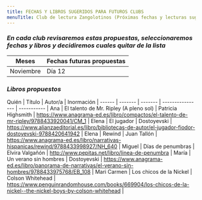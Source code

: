```yaml
---
title: FECHAS Y LIBROS SUGERIDOS PARA FUTUROS CLUBS
menuTitle: Club de lectura Zangolotinos (Próximas fechas y lecturas sugeridas)
---
```

### ***En cada club revisaremos estas propuestas, seleccionaremos fechas y libros y decidiremos cuales quitar de la lista***
|Meses|Fechas futuras propuestas|
|-----|-----------------|
|Noviembre|Día 12|
### ***Libros propuestos***
Quién  | Título  | Autor/a | Inormación |
------ | ------- | ------- | ---------------- | ----------- |
Ana | El talento de Mr. Ripley (A pleno sol) | Patricia Highsmith | https://www.anagrama-ed.es/libro/compactos/el-talento-de-mr-ripley/9788433920041/CM_1 |
Elena | El jugador | Dostoyevski | https://www.alianzaeditorial.es/libro/bibliotecas-de-autor/el-jugador-fiodor-dostoyevski-9788420641942 |
Elena | Rewind | Juan Tallón | https://www.anagrama-ed.es/libro/narrativas-hispanicas/rewind/9788433998927/NH_640 |
Miguel | Días de penumbras | Elvira Valgañón | http://www.pepitas.net/libro/linea-de-penumbra |
María | Un verano sin hombres | Dostoyevski | https://www.anagrama-ed.es/libro/panorama-de-narrativas/el-verano-sin-hombres/9788433975768/EB_108 |
Mari Carmen | Los chicos de la Nickel | Colson Whitehead | https://www.penguinrandomhouse.com/books/669904/los-chicos-de-la-nickel--the-nickel-boys-by-colson-whitehead |
